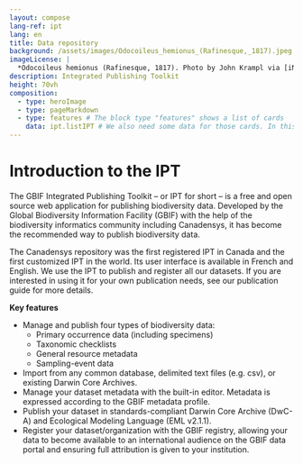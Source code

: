```yaml
---
layout: compose
lang-ref: ipt
lang: en
title: Data repository
background: /assets/images/Odocoileus_hemionus_(Rafinesque,_1817).jpeg
imageLicense: |
  *Odocoileus hemionus (Rafinesque, 1817). Photo by John Krampl via [iNaturalist](https://www.gbif.org/occurrence/4011988341)
description: Integrated Publishing Toolkit 
height: 70vh
composition:
  - type: heroImage
  - type: pageMarkdown
  - type: features # The block type "features" shows a list of cards
    data: ipt.listIPT # We also need some data for those cards. In this case we refer to a yaml file in the _data folder.
---
```


# Introduction to the IPT 


The GBIF Integrated Publishing Toolkit – or IPT for short – is a free and open source web application for publishing biodiversity data. Developed by the Global Biodiversity Information Facility (GBIF) with the help of the biodiversity informatics community including Canadensys, it has become the recommended way to publish biodiversity data.

The Canadensys repository was the first registered IPT in Canada and the first customized IPT in the world. Its user interface is available in French and English. We use the IPT to publish and register all our datasets. If you are interested in using it for your own publication needs, see our publication guide for more details.

**Key features**
- Manage and publish four types of biodiversity data:
   - Primary occurrence data (including specimens)
   - Taxonomic checklists
   - General resource metadata
   - Sampling-event data
- Import from any common database, delimited text files (e.g. csv), or existing Darwin Core Archives.
- Manage your dataset metadata with the built-in editor. Metadata is expressed according to the GBIF metadata profile.
- Publish your dataset in standards-compliant Darwin Core Archive (DwC-A) and Ecological Modeling Language (EML v2.1.1).
- Register your dataset/organization with the GBIF registry, allowing your data to become available to an international audience on the GBIF data portal and ensuring full attribution is given to your institution.
